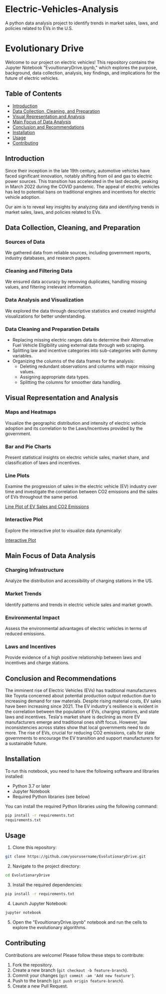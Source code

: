 # Electric-Vehicles-Analysis
A python data analysis project to identify trends in market sales, laws, and policies related to EVs in the U.S.
# Evolutionary Drive

Welcome to our project on electric vehicles! This repository contains the Jupyter Notebook "EvoultionaryDrive.ipynb," which explores the purpose, background, data collection, analysis, key findings, and implications for the future of electric vehicles.

## Table of Contents

- [Introduction](#introduction)
- [Data Collection, Cleaning, and Preparation](#data-collection-cleaning-and-preparation)
- [Visual Representation and Analysis](#visual-representation-and-analysis)
- [Main Focus of Data Analysis](#main-focus-of-data-analysis)
- [Conclusion and Recommendations](#conclusion-and-recommendations)
- [Installation](#installation)
- [Usage](#usage)
- [Contributing](#contributing)

## Introduction

Since their inception in the late 19th century, automotive vehicles have faced significant innovation, notably shifting from oil and gas to electric power sources. This transition has accelerated in the last decade, peaking in March 2022 during the COVID pandemic. The appeal of electric vehicles has led to potential bans on traditional engines and incentives for electric vehicle adoption.

Our aim is to reveal key insights by analyzing data and identifying trends in market sales, laws, and policies related to EVs.

## Data Collection, Cleaning, and Preparation

### Sources of Data

We gathered data from reliable sources, including government reports, industry databases, and research papers.

### Cleaning and Filtering Data

We ensured data accuracy by removing duplicates, handling missing values, and filtering irrelevant information.

### Data Analysis and Visualization

We explored the data through descriptive statistics and created insightful visualizations for better understanding.

### Data Cleaning and Preparation Details

- Replacing missing electric ranges data to determine their Alternative Fuel Vehicle Eligibility using external data through web scraping.
- Splitting law and incentive categories into sub-categories with dummy variables.
- Organizing the columns of the data frames for the analysis:
  - Deleting redundant observations and columns with major missing values.
  - Assigning appropriate data types.
  - Splitting the columns for smoother data handling.

## Visual Representation and Analysis

### Maps and Heatmaps

Visualize the geographic distribution and intensity of electric vehicle adoption and its correlation to the Laws/Incentives provided by the government.

### Bar and Pie Charts

Present statistical insights on electric vehicle sales, market share, and classification of laws and incentives.

### Line Plots

Examine the progression of sales in the electric vehicle (EV) industry over time and investigate the correlation between CO2 emissions and the sales of EVs throughout the same period.

[Line Plot of EV Sales and CO2 Emissions](https://github.com/arhabhasan/Electric-Vehicles-Analysis/blob/main/dynamic_EV_map.html)

### Interactive Plot

Explore the interactive plot to visualize data dynamically:

[Interactive Plot](https://github.com/arhabhasan/Electric-Vehicles-Analysis/blob/main/dynamic_EV_map.html)

## Main Focus of Data Analysis

### Charging Infrastructure

Analyze the distribution and accessibility of charging stations in the US.

### Market Trends

Identify patterns and trends in electric vehicle sales and market growth.

### Environmental Impact

Assess the environmental advantages of electric vehicles in terms of reduced emissions.

### Laws and Incentives

Provide evidence of a high positive relationship between laws and incentives and charge stations.

## Conclusion and Recommendations

The imminent rise of Electric Vehicles (EVs) has traditional manufacturers like Toyota concerned about potential production output reduction due to increasing demand for raw materials. Despite rising material costs, EV sales have been increasing since 2021. The EV industry's resilience is evident in the correlation between the population of EVs, charging stations, and state laws and incentives. Tesla's market share is declining as more EV manufacturers emerge and traditional ones shift focus. However, law inconsistencies across states show that local governments need to do more. The rise of EVs, crucial for reducing CO2 emissions, calls for state governments to encourage the EV transition and support manufacturers for a sustainable future.

## Installation

To run this notebook, you need to have the following software and libraries installed:

- Python 3.7 or later
- Jupyter Notebook
- Required Python libraries (see below)

You can install the required Python libraries using the following command:

```bash
pip install -r requirements.txt
requirements.txt
```

## Usage

1. Clone this repository:

```bash
git clone https://github.com/yourusername/EvolutionaryDrive.git
```

2. Navigate to the project directory:

```bash
cd EvolutionaryDrive
```

3. Install the required dependencies:

```bash
pip install -r requirements.txt
```

4. Launch Jupyter Notebook:

```bash
jupyter notebook
```

5. Open the "EvoultionaryDrive.ipynb" notebook and run the cells to explore the evolutionary algorithms.

## Contributing

Contributions are welcome! Please follow these steps to contribute:

1. Fork the repository.
2. Create a new branch (`git checkout -b feature-branch`).
3. Commit your changes (`git commit -am 'Add new feature'`).
4. Push to the branch (`git push origin feature-branch`).
5. Create a new Pull Request.


